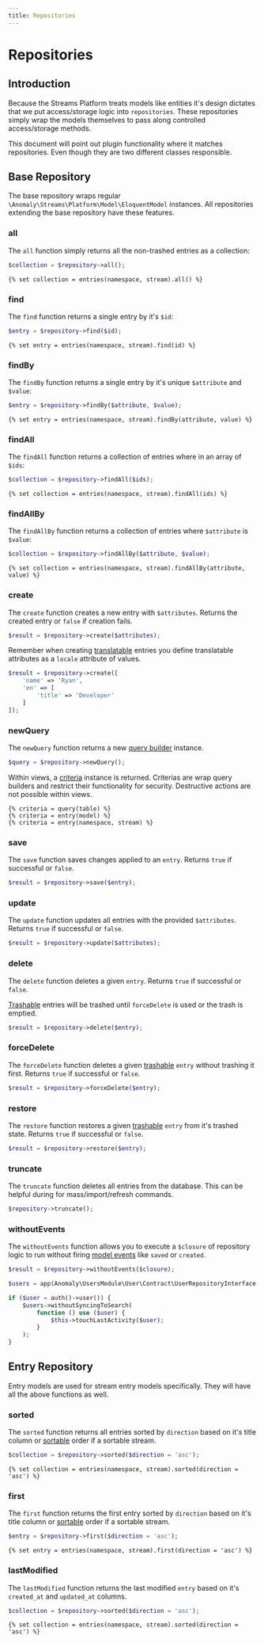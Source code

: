 ```yaml
---
title: Repositories
---
```


# Repositories

<div class="documentation__toc"></div>

## Introduction

Because the Streams Platform treats models like entities it's design dictates that we put access/storage logic into `repositories`. These repositories simply wrap the models themselves to pass along controlled access/storage methods.

This document will point out plugin functionality where it matches repositories. Even though they are two different classes responsible.
 
## Base Repository

The base repository wraps regular `\Anomaly\Streams\Platform\Model\EloquentModel` instances. All repositories extending the base repository have these features.

### all

The `all` function simply returns all the non-trashed entries as a collection:

```php
$collection = $repository->all();
```

```twig
{% set collection = entries(namespace, stream).all() %}
```

### find

The `find` function returns a single entry by it's `$id`:

```php
$entry = $repository->find($id);
```

```twig
{% set entry = entries(namespace, stream).find(id) %}
```

### findBy

The `findBy` function returns a single entry by it's unique `$attribute` and `$value`:

```php
$entry = $repository->findBy($attribute, $value);
```

```twig
{% set entry = entries(namespace, stream).findBy(attribute, value) %}
```

### findAll

The `findAll` function returns a collection of entries where in an array of `$ids`:

```php
$collection = $repository->findAll($ids);
```

```twig
{% set collection = entries(namespace, stream).findAll(ids) %}
```

### findAllBy

The `findAllBy` function returns a collection of entries where `$attribute` is `$value`:

```php
$collection = $repository->findAllBy($attribute, $value);
```

```twig
{% set collection = entries(namespace, stream).findAllBy(attribute, value) %}
```

### create

The `create` function creates a new entry with `$attributes`. Returns the created entry or `false` if creation fails.

```php
$result = $repository->create($attributes);
```

Remember when creating [translatable](../entries/translatable) entries you define translatable attributes as a `locale` attribute of values.

```php
$result = $repository->create([
    'name' => 'Ryan',
    'en' => [
        'title' => 'Developer'
    ]
]);
```

### newQuery

The `newQuery` function returns a new [query builder](../database/query-builder) instance.

```php
$query = $repository->newQuery();
```

Within views, a [criteria](../entries/criteria) instance is returned. Criterias are wrap query builders and restrict their functionality for security. Destructive actions are not possible within views.

```twig
{% criteria = query(table) %}
{% criteria = entry(model) %}
{% criteria = entry(namespace, stream) %}
```

### save

The `save` function saves changes applied to an `entry`. Returns `true` if successful or `false`.

```php
$result = $repository->save($entry);
```

### update

The `update` function updates all entries with the provided `$attributes`. Returns `true` if successful or `false`.

```php
$result = $repository->update($attributes);
```

### delete

The `delete` function deletes a given `entry`. Returns `true` if successful or `false`.

[Trashable](../entries/trashable) entries will be trashed until `forceDelete` is used or the trash is emptied. 

```php
$result = $repository->delete($entry);
```

### forceDelete

The `forceDelete` function deletes a given [trashable](../entries/trashable) `entry` without trashing it first. Returns `true` if successful or `false`.

```php
$result = $repository->forceDelete($entry);
```

### restore

The `restore` function restores a given [trashable](../entries/trashable) `entry` from it's trashed state. Returns `true` if successful or `false`.

```php
$result = $repository->restore($entry);
```

### truncate

The `truncate` function deletes all entries from the database. This can be helpful during for mass/import/refresh commands.

```php
$repository->truncate();
```

### withoutEvents

The `withoutEvents` function allows you to execute a `$closure` of repository logic to run without firing [model events](../entries/observers) like `saved` or `created`.

```php
$result = $repository->withoutEvents($closure);
```

```php
$users = app(Anomaly\UsersModule\User\Contract\UserRepositoryInterface::class);

if ($user = auth()->user()) {
    $users->withoutSyncingToSearch(
        function () use ($user) {
            $this->touchLastActivity($user);
        }
    );
}
```


## Entry Repository

Entry models are used for stream entry models specifically. They will have all the above functions as well.

### sorted

The `sorted` function returns all entries sorted by `direction` based on it's title column or [sortable](../entries/sortable) order if a sortable stream.

```php
$collection = $repository->sorted($direction = 'asc');
```

```twig
{% set collection = entries(namespace, stream).sorted(direction = 'asc') %}
```

### first

The `first` function returns the first entry sorted by `direction` based on it's title column or [sortable](../entries/sortable) order if a sortable stream.

```php
$entry = $repository->first($direction = 'asc');
```

```twig
{% set entry = entries(namespace, stream).first(direction = 'asc') %}
```

### lastModified

The `lastModified` function returns the last modified `entry` based on it's `created_at` and `updated_at` columns.

```php
$collection = $repository->sorted($direction = 'asc');
```

```twig
{% set collection = entries(namespace, stream).sorted(direction = 'asc') %}
```
